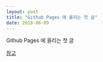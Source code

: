 ```yaml
---
layout: post
title: "Github Pages 에 올리는 첫 글"
date: 2018-06-09
---
```


Github Pages 에 올리는 첫 글

[참고](https://ilmol.com/2015/01/Jekyll,Git-%EC%9D%84-%EB%AA%B0%EB%9D%BC%EB%8F%84-%EB%AC%B4%EB%A3%8C-Github-Pages-%EC%A6%90%EA%B8%B0%EA%B8%B0.html)
